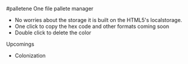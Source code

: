 #palletene
One file pallete manager
* No worries about the storage it is built on the HTML5's localstorage.
* One click to copy the hex code and other formats coming soon
* Double click to delete the color

Upcomings
* Colonization 
